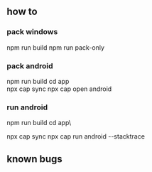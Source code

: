 ## how to 
### pack windows
npm run build
npm run pack-only
### pack android
npm run build
cd app\
npx cap sync
npx cap open android
### run android
npm run build
cd app\

npx cap sync
npx cap run android --stacktrace

## known bugs
